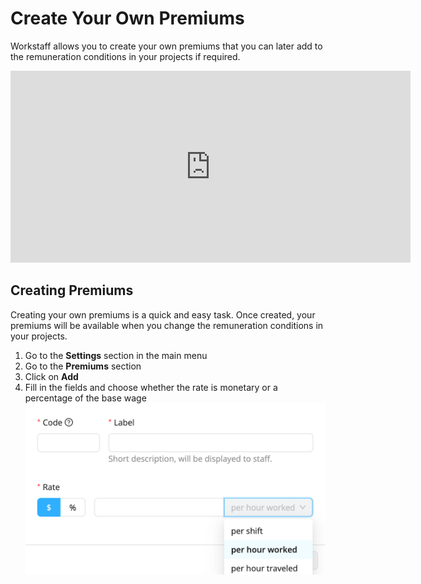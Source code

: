 # Create Your Own Premiums 

Workstaff allows you to create your own premiums that you can later add to the remuneration conditions in your projects if required.

<iframe width="640" height="307" src="https://www.loom.com/embed/810321ab75c74f629e88648cd95e78d1" frameborder="0" webkitallowfullscreen mozallowfullscreen allowfullscreen></iframe>

## Creating Premiums
Creating your own premiums is a quick and easy task. Once created, your premiums will be available when you change the remuneration conditions in your projects.
1. Go to the **Settings** section in the main menu
2. Go to the **Premiums** section
3. Click on **Add**
4. Fill in the fields and choose whether the rate is monetary or a percentage of the base wage
![Premiums.png](Images/Premiums.png)